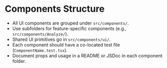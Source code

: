 # Components Structure

- All UI components are grouped under `src/components/`.
- Use subfolders for feature-specific components (e.g., `src/components/Analyze/`).
- Shared UI primitives go in `src/components/ui/`.
- Each component should have a co-located test file (`ComponentName.test.tsx`).
- Document props and usage in a README or JSDoc in each component folder.
